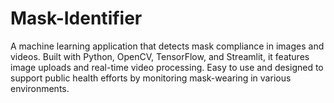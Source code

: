 # Mask-Identifier
A machine learning application that detects mask compliance in images and videos. Built with Python, OpenCV, TensorFlow, and Streamlit, it features image uploads and real-time video processing. Easy to use and designed to support public health efforts by monitoring mask-wearing in various environments.
